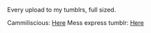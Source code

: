 Every upload to my tumblrs, full sized.


Cammiliscious: [Here](https://cammiliscious.tumblr.com)
Mess express tumblr: [Here](https://mymessexpress.tumblr.com)